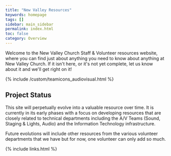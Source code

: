 ```yaml
---
title: "New Valley Resources"
keywords: homepage
tags: []
sidebar: main_sidebar
permalink: index.html
toc: false
category: Overview
---
```


Welcome to the New Valley Church Staff & Volunteer resources website, where you can find just about anything you need to know about anything at New Valley Church.  If it isn't here, or it's not yet complete, let us know about it and we'll get right on it!

{% include /custom/teamicons_audiovisual.html %}

## Project Status

This site will perpetually evolve into a valuable resource over time.  It is currently in its early phases with a focus on developing resources that are closely related to technical departments including the A/V Teams (Sound, Staging & Lights, Audio) and the Information Technology infrastructure.

Future evolutions will include other resources from the various volunteer departments that we have but for now, one volunteer can only add so much.

{% include links.html %}

